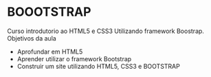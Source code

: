 # BOOOTSTRAP
Curso introdutorio ao HTML5 e CSS3 Utilizando framework Boostrap.
Objetivos da aula
- Aprofundar em HTML5
- Aprender utilizar o framework Bootstrap
- Construir um site utilizando HTML5, CSS3 e BOOTSTRAP


